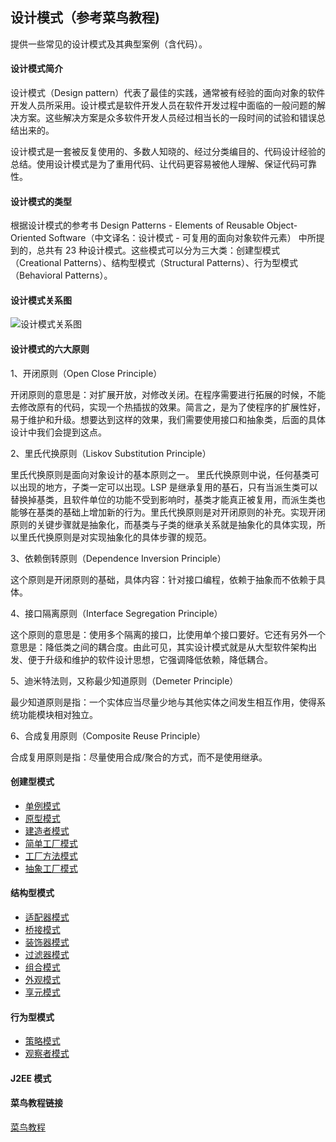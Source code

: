 ## 设计模式（参考菜鸟教程)
提供一些常见的设计模式及其典型案例（含代码）。

#### 设计模式简介

设计模式（Design pattern）代表了最佳的实践，通常被有经验的面向对象的软件开发人员所采用。设计模式是软件开发人员在软件开发过程中面临的一般问题的解决方案。这些解决方案是众多软件开发人员经过相当长的一段时间的试验和错误总结出来的。

设计模式是一套被反复使用的、多数人知晓的、经过分类编目的、代码设计经验的总结。使用设计模式是为了重用代码、让代码更容易被他人理解、保证代码可靠性。

#### 设计模式的类型

根据设计模式的参考书 Design Patterns - Elements of Reusable Object-Oriented Software（中文译名：设计模式 - 可复用的面向对象软件元素） 中所提到的，总共有 23 种设计模式。这些模式可以分为三大类：创建型模式（Creational Patterns）、结构型模式（Structural Patterns）、行为型模式（Behavioral Patterns）。

#### 设计模式关系图

![设计模式关系图](http://www.runoob.com/wp-content/uploads/2014/08/the-relationship-between-design-patterns.jpg)

#### 设计模式的六大原则

1、开闭原则（Open Close Principle）

开闭原则的意思是：对扩展开放，对修改关闭。在程序需要进行拓展的时候，不能去修改原有的代码，实现一个热插拔的效果。简言之，是为了使程序的扩展性好，易于维护和升级。想要达到这样的效果，我们需要使用接口和抽象类，后面的具体设计中我们会提到这点。

2、里氏代换原则（Liskov Substitution Principle）

里氏代换原则是面向对象设计的基本原则之一。 里氏代换原则中说，任何基类可以出现的地方，子类一定可以出现。LSP 是继承复用的基石，只有当派生类可以替换掉基类，且软件单位的功能不受到影响时，基类才能真正被复用，而派生类也能够在基类的基础上增加新的行为。里氏代换原则是对开闭原则的补充。实现开闭原则的关键步骤就是抽象化，而基类与子类的继承关系就是抽象化的具体实现，所以里氏代换原则是对实现抽象化的具体步骤的规范。

3、依赖倒转原则（Dependence Inversion Principle）

这个原则是开闭原则的基础，具体内容：针对接口编程，依赖于抽象而不依赖于具体。

4、接口隔离原则（Interface Segregation Principle）

这个原则的意思是：使用多个隔离的接口，比使用单个接口要好。它还有另外一个意思是：降低类之间的耦合度。由此可见，其实设计模式就是从大型软件架构出发、便于升级和维护的软件设计思想，它强调降低依赖，降低耦合。

5、迪米特法则，又称最少知道原则（Demeter Principle）

最少知道原则是指：一个实体应当尽量少地与其他实体之间发生相互作用，使得系统功能模块相对独立。

6、合成复用原则（Composite Reuse Principle）

合成复用原则是指：尽量使用合成/聚合的方式，而不是使用继承。

#### 创建型模式

* [单例模式](https://github.com/coderqianlq/design-patterns/blob/master/src/cn/qianlq/singleton/)
* [原型模式](https://github.com/coderqianlq/design-patterns/blob/master/src/cn/qianlq/prototype/)
* [建造者模式](https://github.com/coderqianlq/design-patterns/blob/master/src/cn/qianlq/builder/)
* [简单工厂模式](https://github.com/coderqianlq/design-patterns/blob/master/src/cn/qianlq/simplefactory/)
* [工厂方法模式](https://github.com/coderqianlq/design-patterns/blob/master/src/cn/qianlq/factorymethod/)
* [抽象工厂模式](https://github.com/coderqianlq/design-patterns/blob/master/src/cn/qianlq/abstractfactory/)

#### 结构型模式

* [适配器模式](https://github.com/coderqianlq/design-patterns/blob/master/src/cn/qianlq/adapter/)
* [桥接模式](https://github.com/coderqianlq/design-patterns/blob/master/src/cn/qianlq/bridge/)
* [装饰器模式](https://github.com/coderqianlq/design-patterns/blob/master/src/cn/qianlq/decorator/)
* [过滤器模式](https://github.com/coderqianlq/design-patterns/blob/master/src/cn/qianlq/filter/)
* [组合模式](https://github.com/coderqianlq/design-patterns/blob/master/src/cn/qianlq/composite/)
* [外观模式](https://github.com/coderqianlq/design-patterns/blob/master/src/cn/qianlq/facade/)
* [享元模式](https://github.com/coderqianlq/design-patterns/blob/master/src/cn/qianlq/flyweight/)

#### 行为型模式

* [策略模式]()
* [观察者模式](https://github.com/coderqianlq/design-patterns/blob/master/src/cn/qianlq/observer/)

#### J2EE 模式

#### 菜鸟教程链接

[菜鸟教程](http://www.runoob.com/design-pattern/design-pattern-tutorial.html)
